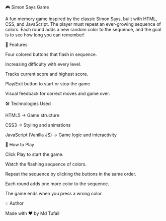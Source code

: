🎮 Simon Says Game

A fun memory game inspired by the classic Simon Says, built with HTML, CSS, and JavaScript.
The player must repeat an ever-growing sequence of colors. Each round adds a new random color to the sequence, and the goal is to see how long you can remember!



🚀 Features

Four colored buttons that flash in sequence.

Increasing difficulty with every level.

Tracks current score and highest score.

Play/Exit button to start or stop the game.

Visual feedback for correct moves and game over.



🛠️ Technologies Used

HTML5 → Game structure

CSS3 → Styling and animations

JavaScript (Vanilla JS) → Game logic and interactivity



🎯 How to Play

Click Play to start the game.

Watch the flashing sequence of colors.

Repeat the sequence by clicking the buttons in the same order.

Each round adds one more color to the sequence.

The game ends when you press a wrong color.



💡 Author

Made with ❤️ by Md Tufail
